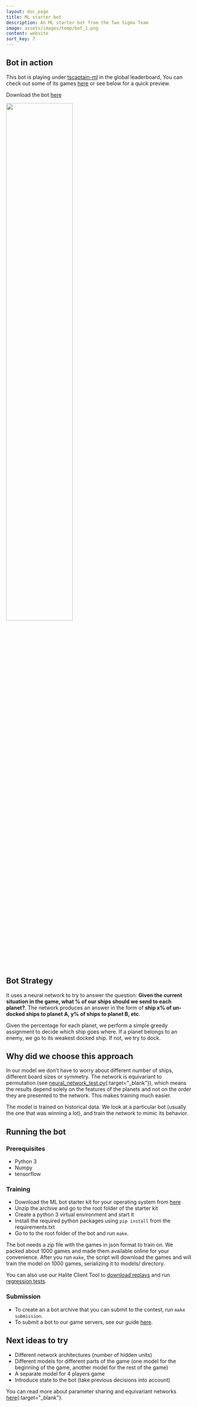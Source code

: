```yaml
---
layout: doc_page
title: ML starter bot
description: An ML starter bot from the Two Sigma Team
image: assets/images/temp/bot_1.png
content: website
sort_key: 7
---
```


## Bot in action

This bot is playing under [tscaptain-ml](/user/?user_id=1154) in the global leaderboard, You can check out some of its games [here](/user/?user_id=1154) or see below for a quick preview.

Download the bot [here](/learn-programming-challenge/downloads-and-starter-kits/)

<div class="static-container text-center">
    <img style="width: 60%;height: auto;" src="/assets/images//tutorial-images/mlbotpreview.gif">
</div>

## Bot Strategy
It uses a neural network to try to answer the question: __Given the current situation in the game, what % of our ships should we send to each planet?__. The network produces an answer in the form of __ship x% of un-docked ships to planet A, y% of ships to planet B, etc__.

Given the percentage for each planet, we perform a simple greedy assignment to decide which ship goes where. If a planet belongs to an enemy, we go to its weakest docked ship. If not, we try to dock.

## Why did we choose this approach
In our model we don’t have to worry about different number of ships, different board sizes or symmetry. The network is equivariant to permutation (see [neural_network_test.py](https://github.com/HaliteChallenge/Halite-II/blob/master/airesources/ML-StarterBot-Python/tsmlstarterbot/neural_net.py){:target="_blank"}), which means the results depend solely on the features of the planets and not on the order they are presented to the network. This makes training much easier.

The model is trained on historical data. We look at a particular bot (usually the one that was winning a lot), and train the network to mimic its behavior. 

## Running the bot

### Prerequisites

- Python 3
- Numpy
- tensorflow

### Training

 - Download the ML bot starter kit for your operating system from [here](/learn-programming-challenge/downloads-and-starter-kits/)
 - Unzip the archive and go to the root folder of the starter kit
 - Create a python 3 virtual environment and start it
 - Install the required python packages using `pip install` from the requirements.txt
 - Go to to the root folder of the bot and run `make`.

The bot needs a zip file with the games in json format to train on. We packed about 1000 games and made them available online for your convenience. After you run `make`, the script will download the games and will train the model on 1000 games, serializing it to models/ directory. 

You can also use our Halite Client Tool to [download replays](/learn-programming-challenge/halite-cli-and-tools/game-data) and run [regression tests](/learn-programming-challenge/halite-cli-and-tools/compare-bots).

### Submission

- To create an a bot archive that you can submit to the contest, run `make submission`.
- To submit a bot to our game servers, see our guide [here](submit-bot).

## Next ideas to try
- Different network architectures (number of hidden units)
- Different models for different parts of the game (one model for the beginning of the game, another model for the rest of the game)
- A separate model for 4 players game
- Introduce state to the bot (take previous decisions into account)

You can read more about parameter sharing and equivariant networks [here](http://www.deeplearningbook.org/contents/convnets.html){:target="_blank"}. 
